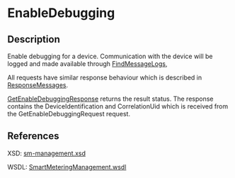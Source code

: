 <!--
SPDX-FileCopyrightText: Contributors to the Documentation project

SPDX-License-Identifier: Apache-2.0
-->

# EnableDebugging

## Description

Enable debugging for a device. Communication with the device will be logged and made available through [FindMessageLogs](findmessagelogs.md),

All requests have similar response behaviour which is described in [ResponseMessages](../../responsemessages.md).

[GetEnableDebuggingResponse](getenabledebuggingresponse.md) returns the result status. The response contains the DeviceIdentification and CorrelationUid which is received from the GetEnableDebuggingRequest request.

## References

XSD: [sm-management.xsd](https://github.com/OSGP/open-smart-grid-platform/blob/development/osgp/shared/osgp-ws-smartmetering/src/main/resources/schemas/sm-management.xsd)

WSDL: [SmartMeteringManagement.wsdl](https://github.com/OSGP/open-smart-grid-platform/blob/development/osgp/shared/osgp-ws-smartmetering/src/main/resources/SmartMeteringManagement.wsdl)

